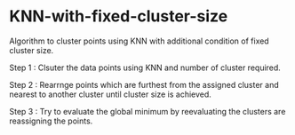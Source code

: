 # KNN-with-fixed-cluster-size
Algorithm to cluster points using KNN with additional condition of fixed cluster size.


Step 1 : Clsuter the data points using KNN and number of cluster required.

Step 2 : Rearrnge points which are furthest from the assigned cluster and nearest to another cluster until cluster size is achieved.

Step 3 : Try to evaluate the global minimum by reevaluating the clusters are reassigning the points.
